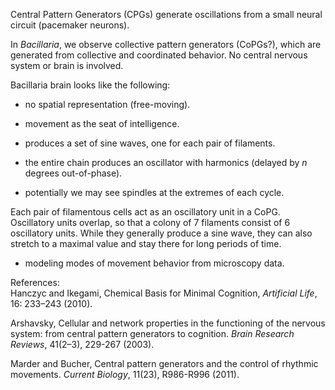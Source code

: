 Central Pattern Generators (CPGs) generate oscillations from a small neural circuit (pacemaker neurons).  

In _Bacillaria_, we observe collective pattern generators (CoPGs?), which are generated from collective and coordinated behavior. No central nervous system or brain is involved.  

Bacillaria brain looks like the following:

* no spatial representation (free-moving).

* movement as the seat of intelligence.

* produces a set of sine waves, one for each pair of filaments.

* the entire chain produces an oscillator with harmonics (delayed by _n_ degrees out-of-phase).  

* potentially we may see spindles at the extremes of each cycle.

Each pair of filamentous cells act as an oscillatory unit in a CoPG. Oscillatory units overlap, so that a colony of 7 filaments consist of 6 oscillatory units. While they generally produce a sine wave, they can also stretch to a maximal value and stay there for long periods of time.

* modeling modes of movement behavior from microscopy data.


References:  
Hanczyc and Ikegami, Chemical Basis for Minimal Cognition, _Artificial Life_, 16: 233–243 (2010).  

Arshavsky, Cellular and network properties in the functioning of the nervous system: from central pattern generators to cognition. _Brain Research Reviews_, 41(2–3), 229-267 (2003).  

Marder and Bucher, Central pattern generators and the control of rhythmic movements. _Current Biology_, 11(23), R986-R996 (2011).  



